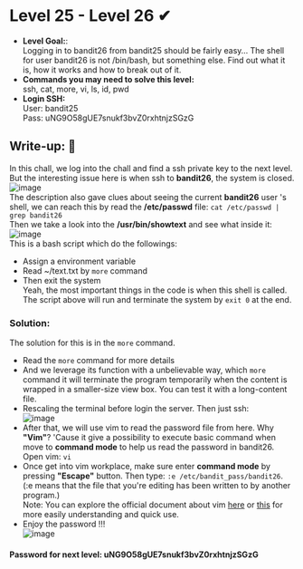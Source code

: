 # Level 25 - Level 26 ✔
- **Level Goal:**:<br>
Logging in to bandit26 from bandit25 should be fairly easy… The shell for user bandit26 is not /bin/bash, but something else. Find out what it is, how it works and how to break out of it.<br>               
- **Commands you may need to solve this level:**<br>
ssh, cat, more, vi, ls, id, pwd<br>
- **Login SSH:**<br>
User: bandit25<br>
Pass: uNG9O58gUE7snukf3bvZ0rxhtnjzSGzG<br>
## Write-up: 📝<br>
In this chall, we log into the chall and find a ssh private key to the next level. But the interesting issue here is when ssh to **bandit26**, the system is closed. <br>
![image](https://user-images.githubusercontent.com/48288606/136666207-c15e8bd5-647c-4815-b798-f4bbaa9c9d6e.png)<br>
The description also gave clues about seeing the current **bandit26** user 's shell, we can reach this by read the **/etc/passwd** file: `cat /etc/passwd | grep bandit26`<br>
Then we take a look into the **/usr/bin/showtext** and see what inside it: <br>
![image](https://user-images.githubusercontent.com/48288606/136666316-6bd6d637-143e-427a-a3a2-98d9d914d103.png)<br>
This is a bash script which do the followings:<br>
- Assign a environment variable<br>
- Read ~/text.txt by `more` command<br>
- Then exit the system<br>
Yeah, the most important things in the code is when this shell is called. The script above will run and terminate the system by `exit 0` at the end.<br>
### Solution:<br>
The solution for this is in the `more` command.<br>
- Read the `more` command for more details<br>
- And we leverage its function with a unbelievable way, which `more` command it will terminate the program temporarily when the content is wrapped in a smaller-size view box. You can test it with a long-content file.<br>
- Rescaling the terminal before login the server. Then just ssh:<br>
![image](https://user-images.githubusercontent.com/48288606/136666710-bbd61c09-f9c6-4d07-b220-b0dc62c75840.png)<br>
- After that, we will use vim to read the password file from here. Why **"Vim"**? 'Cause it give a possibility to execute basic command when move to **command mode** to help us read the password in bandit26. Open vim: `vi`<br>
- Once get into vim workplace, make sure enter **command mode** by pressing **"Escape"** button. Then type: `:e /etc/bandit_pass/bandit26`. (:e means that the file that you're editing has been written to by another program.)<br>
Note: You can explore the official document about vim [here](https://vimhelp.org/cmdline.txt.html#Command-line) or [this](https://web.stanford.edu/class/archive/cs/cs107/cs107.1218/resources/vim.html) for more easily understanding and quick use. <br>
- Enjoy the password !!!<br>
![image](https://user-images.githubusercontent.com/48288606/136666032-c4fac803-0d15-4ffe-9315-75d58586bd4c.png)<br>

#### Password for next level: uNG9O58gUE7snukf3bvZ0rxhtnjzSGzG 


